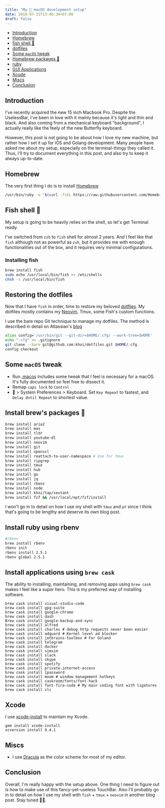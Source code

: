```yaml
---
title: "My  macOS development setup"
date: 2018-07-15T13:46:34+07:00
draft: false
---
```


- [Introduction](#introduction)
- [Homebrew](#homebrew)
- [fish shell 🐡](#fish-shell-🐡)
- [dotfiles](#restoring-the-dotfiles)
- [Some `macOS` tweak](#some-macos-tweak)
- [Homebrew packages 🍺](#install-brews-packages-🍺)
- [ruby](#install-ruby-using-rbenv)
- [GUI Applications](#install-applications-using-brew-cask)
- [Xcode](#xcode)
- [Miscs](#miscs)
- [Conclusion](#conclusion)

## Introduction

I've recently acquired the new 15 inch Macbook Pro. Despite the UselessBar, I've been in love with it mainly because it's light and thin and black. And also coming from a mechanical keyboard "background", I actually really like the feely of the new Butterfly keyboard. 

However, this post is not going to be about how I love my new machine, but rather how I set it up for iOS and Golang development. Many people have asked me about my setup, especially on the terminal-thingy they called it. Thus, I'll try  to document everything in this post, and also try to keep it always up-to-date.

## Homebrew
The very first thing I do is to install [Homebrew](https://brew.sh) 

```bash
/usr/bin/ruby -e "$(curl -fsSL https://raw.githubusercontent.com/Homebrew/install/master/install)"
```

## Fish shell 🐡

My setup is going to be heavily relies on the shell, so let's get Terminal ready.

I've switched from `zsh` to `fish` shell for almost 2 years. And I feel like that `fish` although not as powerful as `zsh`, but it provides me with enough functionalities out of the box, and it requires very minimal configurations. 

### Installing fish

```bash
brew install fish
sudo echo /usr/local/bin/fish >> /etc/shells
chsh -s /usr/local/bin/fish
```

## Restoring the dotfiles

Now that I have `fish` in order, time to restore my beloved [dotfiles](https://github.com/khoi/dotfiles). My dotfiles mostly contains my [Neovim](https://neovim.io), Tmux, some Fish's custom functions.

I use the bare repo Git technique to manage my dotfiles. The method is described in detail on Atlassian's [blog](https://developer.atlassian.com/blog/2016/02/best-way-to-store-dotfiles-git-bare-repo/)

```bash
alias config='/usr/bin/git --git-dir=$HOME/.cfg/ --work-tree=$HOME'
echo ".cfg" >> .gitignore
git clone --bare git@github.com:khoi/dotfiles.git $HOME/.cfg  
config checkout
```

## Some `macOS` tweak

- Run [.macos](https://github.com/khoi/dotfiles/blob/master/.macos) includes some tweak that I feel is necessary for a macOS. It's fully documented so feel free to dissect it.
- Remap `caps lock` to `Control` 
-  > System Preferences > Keyboard. Set `Key Repeat` to fastest, and `Delay Until Repeat` to shortest value.

## Install brew's packages 🍺

```bash
brew install aria2
brew install mas
brew install tldr
brew install youtube-dl
brew install neovim
brew install git 
brew install openssl
brew install reattach-to-user-namespace # Use for tmux
brew install ripgrep
brew install tmux
brew install hub 
brew install go
brew install jq
brew install rbenv
brew install node
brew install khoi/tap/sextant
brew install fzf && /usr/local/opt/fzf/install
```

I won't go in to detail on how I use my shell with `tmux` and `pt` since I think that's going to be lengthy and deserve its own blog post. 

## Install ruby using rbenv

```bash
#rbenv
brew install rbenv
rbenv init
rbenv install 2.5.1
rbenv global 2.5.1
```

## Install applications using `brew cask`

The ability to installing, maintaining, and removing apps using `brew cask` makes I feel like a super hero. This is my preferred way of installing software. 

```
brew cask install visual-studio-code
brew cask install gpg-suite
brew cask install google-chrome
brew cask install dash
Brew cask install google-backup-and-sync
brew cask install alfred
brew cask install charles # debug http requests never been easier
brew cask install adguard # Kernel level ad blocker
brew cask install jetbrains-toolbox # For Goland
brew cask install telegram 
brew cask install docker
brew cask install simsim
brew cask install slack
brew cask install skype
brew cask install spotify
brew cask install private-internet-access
brew cask install 1password
brew cask install moom # window management hotkeys
brew cask install caskroom/fonts/font-hack 
brew cask install font-fira-code # My main coding font with ligatures
brew cask install vlc
```

## Xcode

I use [xcode-install](https://github.com/KrauseFx/xcode-install) to maintain my Xcode.

```
gem install xcode-install
xcversion install 9.4.1
```

## Miscs

- I use [Dracula](http://draculatheme.com) as the color scheme for most of my editor.


## Conclusion

Overall, I'm really happy with the setup above. One thing I need to figure out is how to make use of this fancy-yet-useless TouchBar. Also I'll probably go in to detail on how I use my shell with `fish` + `tmux` + `neovim` in another blog post. Stay tuned 🙇‍♂️.

